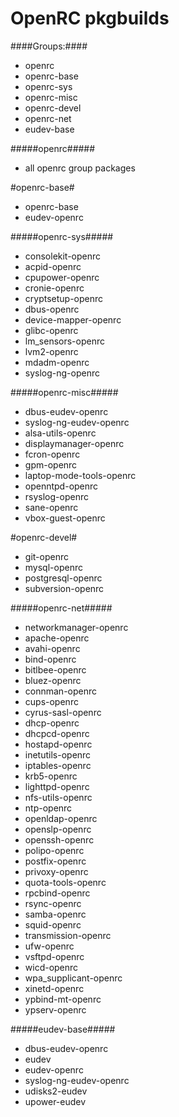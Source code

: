 OpenRC pkgbuilds
=========

####Groups:####

* openrc
* openrc-base
* openrc-sys
* openrc-misc
* openrc-devel
* openrc-net
* eudev-base


#####openrc#####

* all openrc group packages 

#openrc-base#

* openrc-base
* eudev-openrc

#####openrc-sys#####

* consolekit-openrc
* acpid-openrc
* cpupower-openrc
* cronie-openrc
* cryptsetup-openrc
* dbus-openrc
* device-mapper-openrc
* glibc-openrc
* lm_sensors-openrc
* lvm2-openrc
* mdadm-openrc
* syslog-ng-openrc

#####openrc-misc#####

* dbus-eudev-openrc
* syslog-ng-eudev-openrc
* alsa-utils-openrc
* displaymanager-openrc
* fcron-openrc
* gpm-openrc
* laptop-mode-tools-openrc
* openntpd-openrc
* rsyslog-openrc
* sane-openrc
* vbox-guest-openrc

#openrc-devel#

* git-openrc
* mysql-openrc
* postgresql-openrc
* subversion-openrc

#####openrc-net#####

* networkmanager-openrc
* apache-openrc
* avahi-openrc
* bind-openrc
* bitlbee-openrc
* bluez-openrc
* connman-openrc
* cups-openrc
* cyrus-sasl-openrc
* dhcp-openrc
* dhcpcd-openrc
* hostapd-openrc
* inetutils-openrc
* iptables-openrc
* krb5-openrc
* lighttpd-openrc
* nfs-utils-openrc
* ntp-openrc
* openldap-openrc
* openslp-openrc
* openssh-openrc
* polipo-openrc
* postfix-openrc
* privoxy-openrc
* quota-tools-openrc
* rpcbind-openrc
* rsync-openrc
* samba-openrc
* squid-openrc
* transmission-openrc
* ufw-openrc
* vsftpd-openrc
* wicd-openrc
* wpa_supplicant-openrc
* xinetd-openrc
* ypbind-mt-openrc
* ypserv-openrc

#####eudev-base#####

* dbus-eudev-openrc
* eudev
* eudev-openrc
* syslog-ng-eudev-openrc
* udisks2-eudev
* upower-eudev

